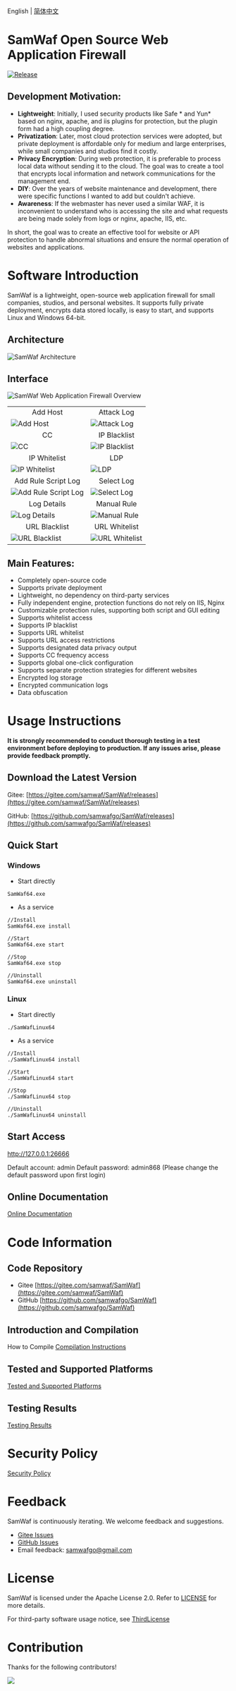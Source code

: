English | [简体中文](README_ch.md) 

# SamWaf Open Source Web Application Firewall
[![Release](https://img.shields.io/github/release/samwafgo/SamWaf.svg)](https://github.com/samwafgo/SamWaf/releases)

## Development Motivation:
- **Lightweight**: Initially, I used security products like Safe * and Yun* based on nginx, apache, and iis plugins for protection, but the plugin form had a high coupling degree.
- **Privatization**: Later, most cloud protection services were adopted, but private deployment is affordable only for medium and large enterprises, while small companies and studios find it costly.
- **Privacy Encryption**: During web protection, it is preferable to process local data without sending it to the cloud. The goal was to create a tool that encrypts local information and network communications for the management end.
- **DIY**: Over the years of website maintenance and development, there were specific functions I wanted to add but couldn't achieve.
- **Awareness**: If the webmaster has never used a similar WAF, it is inconvenient to understand who is accessing the site and what requests are being made solely from logs or nginx, apache, IIS, etc.

In short, the goal was to create an effective tool for website or API protection to handle abnormal situations and ensure the normal operation of websites and applications.

# Software Introduction
SamWaf is a lightweight, open-source web application firewall for small companies, studios, and personal websites. It supports fully private deployment, encrypts data stored locally, is easy to start, and supports Linux and Windows 64-bit.

## Architecture

![SamWaf Architecture](/docs/images/tecDesignEn.png)

## Interface
![SamWaf Web Application Firewall Overview](/docs/images/overview.png)

<table>
    <tr>
        <td align="center">Add Host</td>
        <td align="center">Attack Log</td>
    </tr>
    <tr>
        <td><img src="./docs/images/add_host.png" alt="Add Host"/></td>
        <td><img src="./docs/images/attacklog.png" alt="Attack Log"/></td>
    </tr>
    <tr>
        <td align="center">CC</td>
        <td align="center">IP Blacklist</td>
    </tr>
    <tr>
        <td><img src="./docs/images/cc.png" alt="CC"/></td>
        <td><img src="./docs/images/ipblack.png" alt="IP Blacklist"/></td>
    </tr>
    <tr>
        <td align="center">IP Whitelist</td>
        <td align="center">LDP</td>
    </tr>
    <tr>
        <td><img src="./docs/images/ipwhite.png" alt="IP Whitelist"/></td>
        <td><img src="./docs/images/ldp.png" alt="LDP"/></td>
    </tr>
    <tr>
        <td align="center">Add Rule Script Log</td>
        <td align="center">Select Log</td>
    </tr>
    <tr>
        <td><img src="./docs/images/log_add_rule_script.png" alt="Add Rule Script Log"/></td>
        <td><img src="./docs/images/log_select.png" alt="Select Log"/></td>
    </tr>
    <tr>
        <td align="center">Log Details</td>
        <td align="center">Manual Rule</td>
    </tr>
    <tr>
        <td><img src="./docs/images/logdetail.png" alt="Log Details"/></td>
        <td><img src="./docs/images/manual_rule.png" alt="Manual Rule"/></td>
    </tr>
    <tr>
        <td align="center">URL Blacklist</td>
        <td align="center">URL Whitelist</td>
    </tr>
    <tr>
        <td><img src="./docs/images/urlblack.png" alt="URL Blacklist"/></td>
        <td><img src="./docs/images/urlwhite.png" alt="URL Whitelist"/></td>
    </tr>
</table>

## Main Features:
- Completely open-source code
- Supports private deployment
- Lightweight, no dependency on third-party services
- Fully independent engine, protection functions do not rely on IIS, Nginx
- Customizable protection rules, supporting both script and GUI editing
- Supports whitelist access
- Supports IP blacklist
- Supports URL whitelist
- Supports URL access restrictions
- Supports designated data privacy output
- Supports CC frequency access
- Supports global one-click configuration
- Supports separate protection strategies for different websites
- Encrypted log storage
- Encrypted communication logs
- Data obfuscation

# Usage Instructions
**It is strongly recommended to conduct thorough testing in a test environment before deploying to production. If any issues arise, please provide feedback promptly.**
## Download the Latest Version
Gitee:  [https://gitee.com/samwaf/SamWaf/releases](https://gitee.com/samwaf/SamWaf/releases)

GitHub: [https://github.com/samwafgo/SamWaf/releases](https://github.com/samwafgo/SamWaf/releases)

## Quick Start
### Windows
- Start directly
```
SamWaf64.exe
```
- As a service
```
//Install
SamWaf64.exe install 

//Start
SamWaf64.exe start

//Stop
SamWaf64.exe stop

//Uninstall
SamWaf64.exe uninstall
```

### Linux

- Start directly
```
./SamWafLinux64
```
- As a service
```
//Install
./SamWafLinux64 install 

//Start
./SamWafLinux64 start

//Stop
./SamWafLinux64 stop

//Uninstall
./SamWafLinux64 uninstall
```
 



## Start Access

http://127.0.0.1:26666

Default account: admin  Default password: admin868 (Please change the default password upon first login)

## Online Documentation

[Online Documentation](https://doc.samwaf.com/)

# Code Information
## Code Repository
- Gitee
[https://gitee.com/samwaf/SamWaf](https://gitee.com/samwaf/SamWaf)
- GitHub
[https://github.com/samwafgo/SamWaf](https://github.com/samwafgo/SamWaf)

## Introduction and Compilation
How to Compile
[Compilation Instructions](./docs/compile.md)

## Tested and Supported Platforms
[Tested and Supported Platforms](./docs/Tested_supported_systems.md)

## Testing Results
[Testing Results](./test/attackTest.md)

# Security Policy
[Security Policy](./SECURITY.md)

# Feedback
SamWaf is continuously iterating. We welcome feedback and suggestions.

- [Gitee Issues](https://gitee.com/samwaf/SamWaf/issues)
- [GitHub Issues](https://github.com/samwafgo/SamWaf/issues)
- Email feedback: samwafgo@gmail.com

#  License
SamWaf is licensed under the Apache License 2.0. Refer to [LICENSE](./LICENSE) for more details.

For third-party software usage notice, see [ThirdLicense](./ThirdLicense)

# Contribution
 Thanks for the following contributors!

<a href="https://github.com/samwafgo/SamWaf/graphs/contributors">
  <img src="https://contrib.rocks/image?repo=samwafgo/SamWaf" />
</a>